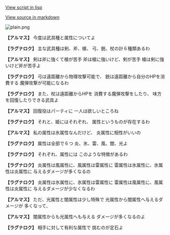 [View script in lisp](../scripts/110204005.txt)

[View source in markdown](110204005.md)

![plain.png](../images/backgrounds/plain.png)

**【アルマス】**
今度は武具種と属性についてよ

**【ラグナロク】**
主な武具種は剣、斧、槍、
弓、銃、杖の計６種類あるわ

**【アルマス】**
剣は斧に強くて槍が苦手
斧は槍に強いけど、剣が苦手
槍は剣に強いけど斧が苦手よ

**【ラグナロク】**
弓は遠距離から物理攻撃可能で、
銃は遠距離から自分のHPを消費する
魔弾攻撃が可能になるわ

**【ラグナロク】**
また、杖は遠距離からHPを
消費する魔弾攻撃をしたり、
味方を回復したりできる武具よ

**【アルマス】**
回復役はパーティに
一人は欲しいところね

**【ラグナロク】**
それと、姫にはそれぞれ、
属性というものが存在するわ

**【アルマス】**
私の属性は氷属性なんだけど、
炎属性に相性がいいの

**【ラグナロク】**
属性は全部で６つ
炎、氷、雷、風、闇、光よ

**【ラグナロク】**
それぞれ、属性には
このような特徴があるわ

**【ラグナロク】**
炎属性は風属性に、風属性は雷属性に
雷属性は氷属性に、氷属性は炎属性に
与えるダメージが多くなるの

**【ラグナロク】**
炎属性は氷属性に、氷属性は雷属性に
雷属性は風属性に、風属性は炎属性に
与えるダメージが少なくなるわ

**【アルマス】**
ただ、光属性と闇属性は少し特殊で
光属性から闇属性へ与えるダメージが
多くなって、

**【アルマス】**
闇属性からも光属性へも与える
ダメージが多くなるのよ

**【ラグナロク】**
相手に対して有利な属性で
挑むのが定石よ
